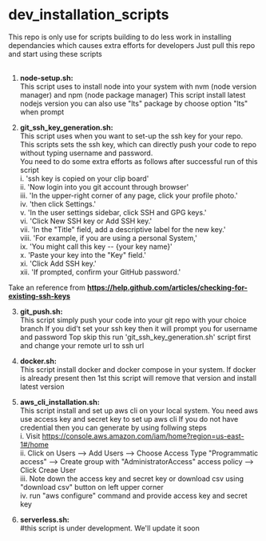 # dev_installation_scripts

This repo is only use for scripts building to do less work in installing dependancies which causes extra efforts for developers
Just pull this repo and start using these scripts <br /><br />

1. <b>node-setup.sh:</b><br />
  This script uses to install node into your system with nvm (node version manager) and npm (node package manager)
  This script install latest nodejs version
  you can also use "lts" package by choose option "lts" when prompt
  
2. <b>git_ssh_key_generation.sh:</b><br />
  This script uses when you want to set-up the ssh key for your repo. <br />
  This scripts sets the ssh key, which can directly push your code to repo without typing username and password. <br />
  You need to do some extra efforts as follows after successful run of this script<br />
  i.    'ssh key is copied on your clip board'<br />
  ii.   'Now login into you git account through browser'<br />
  iii.  'In the upper-right corner of any page, click your profile photo.'<br />
  iv.   'then click Settings.'<br />
  v.    'In the user settings sidebar, click SSH and GPG keys.'<br />
  vi.   'Click New SSH key or Add SSH key.'<br />
  vii.  'In the "Title" field, add a descriptive label for the new key.' <br />
  viii. 'For example, if you are using a personal System,' <br />
  ix.   'You might call this key -- {your key name}'<br />
  x.    'Paste your key into the "Key" field.'<br />
  xi.   'Click Add SSH key.'<br />
  xii.  'If prompted, confirm your GitHub password.'<br />
  
  Take an reference from <b>https://help.github.com/articles/checking-for-existing-ssh-keys</b><br/>
 
 3. <b>git_push.sh:</b><br />
  This script simply push your code into your git repo with your choice branch
  If you did't set your ssh key then it will prompt you for username and password
  Top skip this run 'git_ssh_key_generation.sh' script first and change your remote url to ssh url

 4. <b>docker.sh:</b><br />
  This script install docker and docker compose in your system.
  If docker is already present then 1st this script will remove that version and install latest version

 5. <b>aws_cli_installation.sh:</b><br />
  This script install and set up aws cli on your local system.
  You need aws use access key and secret key to set up aws cli 
  If you do not have credential then you can generate by using follwing steps<br />
  i.    Visit https://console.aws.amazon.com/iam/home?region=us-east-1#/home<br />
  ii.   Click on Users --> Add Users --> Choose Access Type "Programmatic access" -->
        Create group with "AdministratorAccess" access policy --> Click Creae User<br />
  iii.  Note down the access key and secret key or download csv using "download csv" button on left upper corner<br />
  iv.   run "aws configure" command and provide access key and secret key<br />

 6. <b>serverless.sh:</b><br />
  #this script is under development. We'll update it soon
